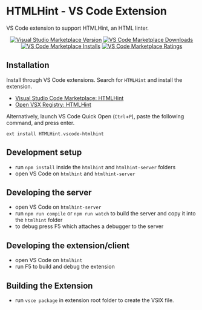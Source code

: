# HTMLHint - VS Code Extension

VS Code extension to support HTMLHint, an HTML linter.

<p align="center">
  <a href="https://marketplace.visualstudio.com/items?itemName=HTMLHint.vscode-htmlhint">
    <img alt="Visual Studio Marketplace Version" src="https://img.shields.io/visual-studio-marketplace/v/HTMLHint.vscode-htmlhint"></a>
  <a href="https://marketplace.visualstudio.com/items?itemName=HTMLHint.vscode-htmlhint">
    <img alt="VS Code Marketplace Downloads" src="https://img.shields.io/visual-studio-marketplace/d/HTMLHint.vscode-htmlhint"></a>
  <a href="https://marketplace.visualstudio.com/items?itemName=HTMLHint.vscode-htmlhint">
    <img alt="VS Code Marketplace Installs" src="https://img.shields.io/visual-studio-marketplace/i/HTMLHint.vscode-htmlhint"></a>
  <a href="https://marketplace.visualstudio.com/items?itemName=HTMLHint.vscode-htmlhint">
    <img alt="VS Code Marketplace Ratings" src="https://img.shields.io/visual-studio-marketplace/r/HTMLHint.vscode-htmlhint"></a>
</p>

## Installation

Install through VS Code extensions. Search for `HTMLHint` and install the extension.

- [Visual Studio Code Marketplace: HTMLHint](https://marketplace.visualstudio.com/items?itemName=HTMLHint.vscode-htmlhint)
- [Open VSX Registry: HTMLHint](https://open-vsx.org/extension/HTMLHint/vscode-htmlhint)

Alternatively, launch VS Code Quick Open (`Ctrl`+`P`), paste the following command, and press enter.

```
ext install HTMLHint.vscode-htmlhint
```

## Development setup

- run `npm install` inside the `htmlhint` and `htmlhint-server` folders
- open VS Code on `htmlhint` and `htmlhint-server`

## Developing the server

- open VS Code on `htmlhint-server`
- run `npm run compile` or `npm run watch` to build the server and copy it into the `htmlhint` folder
- to debug press F5 which attaches a debugger to the server

## Developing the extension/client

- open VS Code on `htmlhint`
- run F5 to build and debug the extension

## Building the Extension

- run `vsce package` in extension root folder to create the VSIX file.
